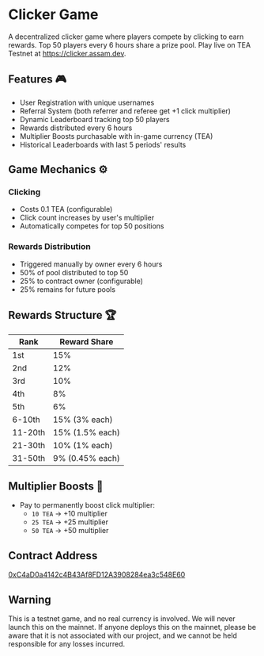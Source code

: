 # Clicker Game

A decentralized clicker game where players compete by clicking to earn rewards. Top 50 players every 6 hours share a prize pool. Play live on TEA Testnet at https://clicker.assam.dev.

## Features 🎮

- User Registration with unique usernames
- Referral System (both referrer and referee get +1 click multiplier)
- Dynamic Leaderboard tracking top 50 players
- Rewards distributed every 6 hours
- Multiplier Boosts purchasable with in-game currency (TEA)
- Historical Leaderboards with last 5 periods' results

## Game Mechanics ⚙️

### Clicking

- Costs 0.1 TEA (configurable)
- Click count increases by user's multiplier
- Automatically competes for top 50 positions

### Rewards Distribution

- Triggered manually by owner every 6 hours
- 50% of pool distributed to top 50
- 25% to contract owner (configurable)
- 25% remains for future pools

## Rewards Structure 🏆

| Rank    | Reward Share    |
| ------- | --------------- |
| 1st     | 15%             |
| 2nd     | 12%             |
| 3rd     | 10%             |
| 4th     | 8%              |
| 5th     | 6%              |
| 6-10th  | 15% (3% each)   |
| 11-20th | 15% (1.5% each) |
| 21-30th | 10% (1% each)   |
| 31-50th | 9% (0.45% each) |

## Multiplier Boosts 🚀

- Pay to permanently boost click multiplier:
  - `10 TEA` → +10 multiplier
  - `25 TEA` → +25 multiplier
  - `50 TEA` → +50 multiplier

## Contract Address

[0xC4aD0a4142c4B43Af8FD12A3908284ea3c548E60](https://assam.tea.xyz/address/0xC4aD0a4142c4B43Af8FD12A3908284ea3c548E60)

## Warning

This is a testnet game, and no real currency is involved. We will never launch this on the mainnet. If anyone deploys this on the mainnet, please be aware that it is not associated with our project, and we cannot be held responsible for any losses incurred.
